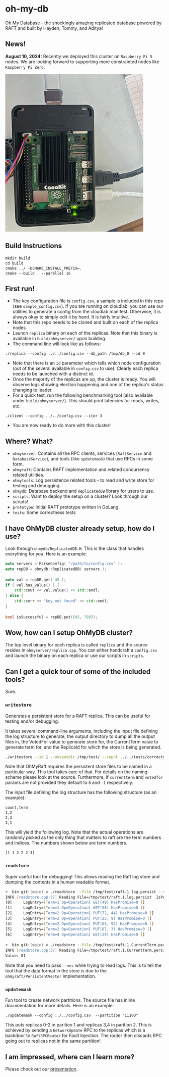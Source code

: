 # oh-my-db
Oh My Database - the shockingly amazing replicated database powered by RAFT and built by Hayden, Tommy, and Aditya!

## News!
__August 10, 2024:__ Recently we deployed this cluster on `Raspberry Pi 5` nodes. We are looking forward to supporting more constrainted nodes like `Raspberry Pi Zero`.

![Setup](RPi5.png "An RPi5 Node")

## Build Instructions
```shell
mkdir build
cd build
cmake ../ -DCMAKE_INSTALL_PREFIX=.
cmake --build . --parallel 16
```

## First run!
- The key configuration file is `config.csv`, a sample is included in this repo (see `sample_config.csv`). If you are running on cloudlab, you can use our utilities to generate a config from the cloudlab manifest. Otherwise, it is always okay to simply edit it by hand. It is fairly intuitive.
- Note that this repo needs to be cloned and built on each of the replica nodes.
- Launch `replica` binary on each of the replicas. Note that this binary is available in `build/ohmyserver/` upon building.
- The command line will look like as follows:
```
./replica --config ../../config.csv --db_path /tmp/db_0 --id 0
```
- Note that there is an `id` parameter which tells which node configuration (out of the several available in `config.csv` to use). Clearly each replica needs to be launched with a distinct id.
- Once the majority of the replicas are up, the cluster is ready. You will observe logs showing election happening and one of the replica's status changing to leader.
- For a quick test, run the following benchmarking tool (also available under `build/ohmyserver/`). This should print latencies for reads, writes, etc.
```
./client --config ../../config.csv --iter 3
```
- You are now ready to do more with this cluster!

## Where? What?
- `ohmyserver`: Contains all the RPC clients, services (`RaftService` and `DatabaseService`), and tools (like `updatemask`) that use RPCs in some form.
- `ohmyraft`: Contains RAFT implementation and related concurrency related utilities.
- `ohmytools`: Log persistence related tools - to read and write store for testing and debugging.
- `ohmydb`: Database backend and `ReplicatedDB` library for users to use.
- `scripts`: Want to deploy the setup on a cluster? Look through our scripts!
- `prototype`: Initial RAFT prototype written in GoLang.
- `tests`: Some correctness tests

## I have OhMyDB cluster already setup, how do I use?
Look through `ohmydb/ReplicatedDB.H`. This is the class that handles everything for you. Here is an example:

```cpp
auto servers = ParseConfig( "/path/to/config.csv" );
auto repDB = ohmydb::ReplicatedDB( servers );

auto val = repDB.get( 45 );
if ( val.has_value() ) {
	std::cout << val.value() << std::endl;
} else {
	std::cerr << "key not found" << std::endl;
}

bool isSuccessful = repDB.put({45, 789});
```

## Wow, how can I setup OhMyDB cluster?
The top level binary for each replica is called `replica` and the source resides in `ohmyserver/replica.cpp`. You can either handcraft a `config.csv` and launch the binary on each replica or use our scripts in `scripts`.

## Can I get a quick tour of some of the included tools?
Sure.
### `writestore` 
Generates a persistent store for a RAFT replica. This can be useful for testing and/or debugging.

It takes several command-line arguments, including the input file defining the log structure to generate, the output directory to dump all the output files in, the VotedFor value to generate store for, the CurrentTerm value to generate term for, and the ReplicaId for which the store is being generated.

```bash
./writestore --id 1 --outputdir /tmp/test/ --input ../../tests/correctness_1/rep2.csv --currentterm 3 --votedfor 2
```
Note that OhMyRaft requires the persistent store files to be named in a particular way. This tool takes care of that. For details on the naming scheme please look at the source. Furthermore, if `currentterm` and `votedfor` params are not provided they default to `0` and `-1` respectively.

The input file defining the log structure has the following structure (as an example):

```
count,term
1,2
2,3
3,1
```

This will yield the following log. Note that the actual operations are randomly picked as the only thing that matters to raft are the term numbers and indices. The numbers shown below are term numbers.
```
[1 1 2 2 2 3]
```

### `readstore`
Super useful tool for debugging! This allows reading the Raft log store and dumping the contents in a human readable format.

```zsh
➜  bin git:(main) ✗ ./readstore --file /tmp/test/raft.1.log.persist --vec   
INFO [readstore.cpp:37] Reading File=/tmp/test/raft.1.log.persist  IsPersistentVector=1
[0]     LogEntry=[Term=1 Op=Operation[ GET(49) HasPromise=0 ]]
[1]     LogEntry=[Term=1 Op=Operation[ GET(58) HasPromise=0 ]]
[2]     LogEntry=[Term=2 Op=Operation[ PUT(72, 44) HasPromise=0 ]]
[3]     LogEntry=[Term=2 Op=Operation[ PUT(23, 9) HasPromise=0 ]]
[4]     LogEntry=[Term=2 Op=Operation[ PUT(65, 92) HasPromise=0 ]]
[5]     LogEntry=[Term=2 Op=Operation[ PUT(87, 3) HasPromise=0 ]]
[6]     LogEntry=[Term=4 Op=Operation[ GET(29) HasPromise=0 ]]

➜  bin git:(main) ✗ ./readstore --file /tmp/test/raft.1.CurrentTerm.persist 
INFO [readstore.cpp:37] Reading File=/tmp/test/raft.1.CurrentTerm.persist  IsPersistentVector=0
Value: 81
```

Note that you need to pass `--vec` while trying to read logs. This is to tell the tool that the data format in the store is due to the `ohmyraft/PersistentVector` implementation.

### `updatemask`
Fun tool to create network partitions. The source file has inline documentation for more details. Here is an example:

```shell
./updatemask --config ../../config.csv  --partition "11100"
```
This puts replicas 0-2 in parition 1 and replicas 3,4 in parition 2. This is achieved by sending a `NetworkUpdate` RPC to the replicas which is a backdoor to `RaftRPCRouter` for Fault Injection. The router then discards RPC going out to replicas not in the same partition!


## I am impressed, where can I learn more?
Please check out our [presentation](https://docs.google.com/presentation/d/1LvWmjoi5s8yXWduE5RqvDNkIs7fRO2_zXMQeIn2xSLI/edit?usp=sharing).



